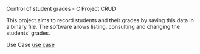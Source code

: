 Control of student grades - C Project CRUD

This project aims to record students and their grades by saving this data in a binary file. The software allows listing, consulting and changing the students' grades.

Use Case
[use case](https://github.com/mateuspsm/CRUD-C/blob/master/UseCase/use-case-v1.0.png)